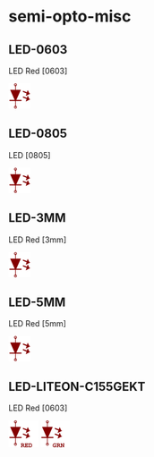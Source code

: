 # semi-opto-misc

## LED-0603
LED Red [0603]

![LED-0603__1__1](/images/_semi__LED__1__1.png?raw=true) 

## LED-0805
LED [0805]

![LED-0805__1__1](/images/_semi__LED__1__1.png?raw=true) 

## LED-3MM
LED Red [3mm]

![LED-3MM__1__1](/images/_semi__LED__1__1.png?raw=true) 

## LED-5MM
LED Red [5mm]

![LED-5MM__1__1](/images/_semi__LED__1__1.png?raw=true) 

## LED-LITEON-C155GEKT
LED Red [0603]

![LED-LITEON-C155GEKT__1__1](/images/semi-opto-misc__LED-LITEON-C155GEKT__1__1.png?raw=true) 
![LED-LITEON-C155GEKT__2__1](/images/semi-opto-misc__LED-LITEON-C155GEKT__2__1.png?raw=true) 

